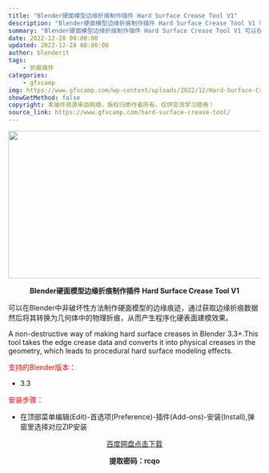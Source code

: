 ```yaml
---
title: "Blender硬面模型边缘折痕制作插件 Hard Surface Crease Tool V1"
description: "Blender硬面模型边缘折痕制作插件 Hard Surface Crease Tool V1 可以在Blender中非破坏性方法制作硬面模型的边缘痕迹，通过获取边缘折痕数据然后将其转换为几何体中的物..."
summary: "Blender硬面模型边缘折痕制作插件 Hard Surface Crease Tool V1 可以在Blender中非破坏性方法制作硬面模型的边缘痕迹，通过获取边缘折痕数据然后将其转换为几何体中的物..."
date: 2022-12-28 00:00:00
updated: 2022-12-28 00:00:00
author: blenderit
tags: 
    - 折痕插件
categories:
    - gfxcamp
img: https://www.gfxcamp.com/wp-content/uploads/2022/12/Hard-Surface-Crease-Tool-V1.jpg
showGetMethod: false
copyright: 本插件资源来自网络，版权归原作者所有，仅供交流学习使用！
source_link: https://www.gfxcamp.com/hard-surface-crease-tool/
---
```

<div><p><img decoding="async" class="aligncenter size-full wp-image-109212" src="https://www.gfxcamp.com/wp-content/uploads/2022/12/Hard-Surface-Crease-Tool-V1.jpg" data-src="https://www.gfxcamp.com/wp-content/uploads/2022/12/Hard-Surface-Crease-Tool-V1.jpg" alt="" width="590" height="295" data-srcset="https://www.gfxcamp.com/wp-content/uploads/2022/12/Hard-Surface-Crease-Tool-V1.jpg 590w, https://www.gfxcamp.com/wp-content/uploads/2022/12/Hard-Surface-Crease-Tool-V1-150x75.jpg 150w" data-sizes="(max-width: 590px) 100vw, 590px"></p><p style="text-align: center;"><strong>Blender硬面模型边缘折痕制作插件 Hard Surface Crease Tool V1</strong></p><p>可以在Blender中非破坏性方法制作硬面模型的边缘痕迹，通过获取边缘折痕数据然后将其转换为几何体中的物理折痕，从而产生程序化硬表面建模效果。</p><p>A non-destructive way of making hard surface creases in Blender 3.3+.This tool takes the edge crease data and converts it into physical creases in the geometry, which leads to procedural hard surface modeling effects.</p><p style="text-align: left;"><span style="color: #ff0000;">支持的Blender版本：</span></p><ul>
<li style="text-align: left;">3.3</li>
</ul><p style="text-align: left;"><span style="color: #ff0000;">安装步骤：</span></p><ul>
<li>在顶部菜单编辑(Edit)-首选项(Preference)-插件(Add-ons)-安装(Install),弹窗里选择对应ZIP安装</li>
</ul><p style="text-align: center;"><a class="maxbutton-3 maxbutton maxbutton-baidu" target="_blank" rel="noopener" href="https://pan.baidu.com/s/1kupKTkx8_0zJtKMVJ-xAXg?pwd=rcqo"><span class="mb-text">百度网盘点击下载</span></a></p><p style="text-align: center;"><strong>提取密码：rcqo</strong></p></div>
